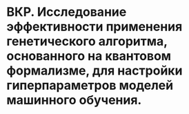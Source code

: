 # ВКР. Исследование эффективности применения генетического алгоритма, основанного на квантовом формализме, для настройки гиперпараметров моделей машинного обучения.

